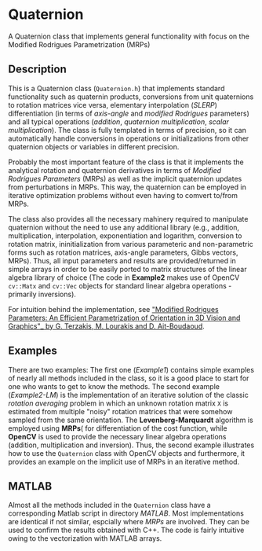# Quaternion
A Quaternion class that implements general functionality with focus on the Modified Rodrigues Parametrization (MRPs) 


## Description
This is a Quaternion class (`Quaternion.h`) that implements standard functionality such as quaternin products, conversions from unit quaternions to rotation matrices vice versa, elementary interpolation (_SLERP_) differentiation (in terms of _axis-angle_ and _modified Rodrigues_ parameters) and all typical operations (_addition_, _quaternion multiplication_, _scalar multiplication_). The class is fully templated in terms of precision, so it can automatically handle conversions in operations or initializations from other quaternion objects or variables in different precision.

Probably the most important feature of the class is that it implements the analytical rotation and quaternion derivatives in terms of _Modified Rodrigues Parameters_ (MRPs) as well as the implicit quaternion updates from perturbations in MRPs. This way, the quaternion can be employed in iterative optimization problems without even having to comvert to/from MRPs.

The class also provides all the necessary mahinery required to manipulate quaternion without the need to use any additional library (e.g., addition, multiplication, interpolation, exponentiation and logarithm, conversion to rotation matrix, ininitialization from various parameteric and non-parametric forms such as rotation matrices, axis-angle parameters, Gibbs vectors, MRPs). Thus, all input parameters and results are provided/returned in simple arrays in order to be easily ported to matrix structures of the linear algebra library of choice (The code in **Example2** makes use of OpenCV `cv::Matx` and `cv::Vec` objects for standard linear algebra operations - primarily inversions).

For intuition behind the implementation, see ["Modified Rodrigues Parameters: An Efficient Parametrization of Orientation in 3D Vision and Graphics"_ by G. Terzakis, M. Lourakis and D. Ait-Boudaoud](https://link.springer.com/article/10.1007/s10851-017-0765-x). 

## Examples

There are two examples: The first one (_Example1_) contains simple examples of nearly all methods included in the class, so it is a good place to start for one who wants to get to know the methods. The second example (_Example2-LM_) is the implementation of an iterative solution of the classic _rotation averaging_ problem in which an unknown rotation matrix `X` is estimated from multiple "noisy" rotation matrices that were somehow sampled from the same orientation. The **Levenberg-Marquardt** algorithm is employed using **MRPs**( for differentiation of the cost function, while **OpenCV** is used to provide the necessary linear algebra operations (addition, multiplication and inversion). Thus, the second example illustrates how to use the `Quaternion` class with OpenCV objects and furthermore, it provides an example on the implicit use of MRPs in an iterative method.  

## MATLAB

Almost all the methods included in the `Quaternion` class have a corresponding Matlab script in directory _MATLAB_. Most implementations are identical if not similar, espcially where _MRPs_ are involved. They can be used to confirm the results obtained with C++. The code is fairly intuitive owing to the vectorization with MATLAB arrays. 
